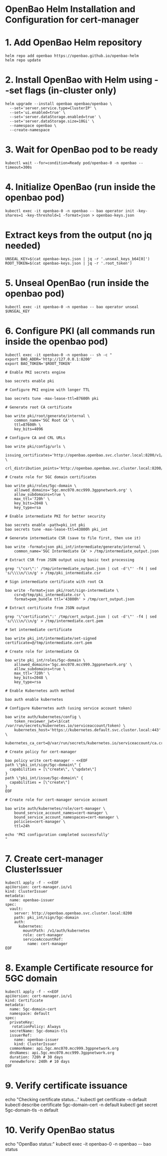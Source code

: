 # OpenBao Helm Installation and Configuration for cert-manager

# 1. Add OpenBao Helm repository
```
helm repo add openbao https://openbao.github.io/openbao-helm
helm repo update
```

# 2. Install OpenBao with Helm using --set flags (in-cluster only)
```
helm upgrade --install openbao openbao/openbao \
  --set='server.service.type=ClusterIP' \
  --set='ui.enabled=true' \
  --set='server.dataStorage.enabled=true' \
  --set='server.dataStorage.size=10Gi' \
  --namespace openbao \
  --create-namespace
```

# 3. Wait for OpenBao pod to be ready
```
kubectl wait --for=condition=Ready pod/openbao-0 -n openbao --timeout=300s
```



# 4. Initialize OpenBao (run inside the openbao pod)
```
kubectl exec -it openbao-0 -n openbao -- bao operator init -key-shares=1 -key-threshold=1 -format=json > openbao-keys.json
```

# Extract keys from the output (no jq needed)
```
UNSEAL_KEY=$(cat openbao-keys.json | jq -r '.unseal_keys_b64[0]')
ROOT_TOKEN=$(cat openbao-keys.json | jq -r '.root_token')
```



# 5. Unseal OpenBao (run inside the openbao pod)
```
kubectl exec -it openbao-0 -n openbao -- bao operator unseal $UNSEAL_KEY
```



# 6. Configure PKI (all commands run inside the openbao pod)
```
kubectl exec -it openbao-0 -n openbao -- sh -c "
export BAO_ADDR='http://127.0.0.1:8200'
export BAO_TOKEN='$ROOT_TOKEN'

# Enable PKI secrets engine

bao secrets enable pki

# Configure PKI engine with longer TTL

bao secrets tune -max-lease-ttl=87600h pki

# Generate root CA certificate

bao write pki/root/generate/internal \
    common_name='5GC Root CA' \
    ttl=87600h \
    key_bits=4096

# Configure CA and CRL URLs

bao write pki/config/urls \
    issuing_certificates='http://openbao.openbao.svc.cluster.local:8200/v1/pki/ca' \
    crl_distribution_points='http://openbao.openbao.svc.cluster.local:8200/v1/pki/crl'

# Create role for 5GC domain certificates

bao write pki/roles/5gc-domain \
    allowed_domains='5gc.mnc070.mcc999.3gppnetwork.org' \
    allow_subdomains=true \
    max_ttl='720h' \
    key_bits=2048 \
    key_type=rsa

# Enable intermediate PKI for better security

bao secrets enable -path=pki_int pki
bao secrets tune -max-lease-ttl=43800h pki_int

# Generate intermediate CSR (save to file first, then use it)

bao write -format=json pki_int/intermediate/generate/internal \
    common_name='5GC Intermediate CA' > /tmp/intermediate_output.json

# Extract CSR from JSON output using basic text processing

grep '\"csr\":' /tmp/intermediate_output.json | cut -d'\"' -f4 | sed 's/\\\\n/\\n/g' > /tmp/pki_intermediate.csr

# Sign intermediate certificate with root CA

bao write -format=json pki/root/sign-intermediate \
    csr=@/tmp/pki_intermediate.csr \
    format=pem_bundle ttl='43800h' > /tmp/cert_output.json

# Extract certificate from JSON output

grep '\"certificate\":' /tmp/cert_output.json | cut -d'\"' -f4 | sed 's/\\\\n/\\n/g' > /tmp/intermediate.cert.pem

# Set intermediate certificate

bao write pki_int/intermediate/set-signed certificate=@/tmp/intermediate.cert.pem

# Create role for intermediate CA

bao write pki_int/roles/5gc-domain \
    allowed_domains='5gc.mnc070.mcc999.3gppnetwork.org' \
    allow_subdomains=true \
    max_ttl='720h' \
    key_bits=2048 \
    key_type=rsa

# Enable Kubernetes auth method

bao auth enable kubernetes

# Configure Kubernetes auth (using service account token)

bao write auth/kubernetes/config \
    token_reviewer_jwt=\$(cat /var/run/secrets/kubernetes.io/serviceaccount/token) \
    kubernetes_host='https://kubernetes.default.svc.cluster.local:443' \
    kubernetes_ca_cert=@/var/run/secrets/kubernetes.io/serviceaccount/ca.crt

# Create policy for cert-manager

bao policy write cert-manager - <<EOF
path \"pki_int/sign/5gc-domain\" {
  capabilities = [\"create\", \"update\"]
}
path \"pki_int/issue/5gc-domain\" {
  capabilities = [\"create\"]
}
EOF

# Create role for cert-manager service account

bao write auth/kubernetes/role/cert-manager \
    bound_service_account_names=cert-manager \
    bound_service_account_namespaces=cert-manager \
    policies=cert-manager \
    ttl=24h

echo 'PKI configuration completed successfully'
"
```



# 7. Create cert-manager ClusterIssuer
```
kubectl apply -f - <<EOF
apiVersion: cert-manager.io/v1
kind: ClusterIssuer
metadata:
  name: openbao-issuer
spec:
  vault:
    server: http://openbao.openbao.svc.cluster.local:8200
    path: pki_int/sign/5gc-domain
    auth:
      kubernetes:
        mountPath: /v1/auth/kubernetes
        role: cert-manager
        serviceAccountRef:
          name: cert-manager
EOF
```

# 8. Example Certificate resource for 5GC domain
```
kubectl apply -f - <<EOF
apiVersion: cert-manager.io/v1
kind: Certificate
metadata:
  name: 5gc-domain-cert
  namespace: default
spec:
  privateKey:
   rotationPolicy: Always
  secretName: 5gc-domain-tls
  issuerRef:
    name: openbao-issuer
    kind: ClusterIssuer
  commonName: api.5gc.mnc070.mcc999.3gppnetwork.org
  dnsNames: api.5gc.mnc070.mcc999.3gppnetwork.org
  duration: 720h # 30 days
  renewBefore: 240h # 10 days
EOF
```

# 9. Verify certificate issuance
echo "Checking certificate status..."
kubectl get certificate -n default
kubectl describe certificate 5gc-domain-cert -n default
kubectl get secret 5gc-domain-tls -n default

# 10. Verify OpenBao status
echo "OpenBao status:"
kubectl exec -it openbao-0 -n openbao -- bao status